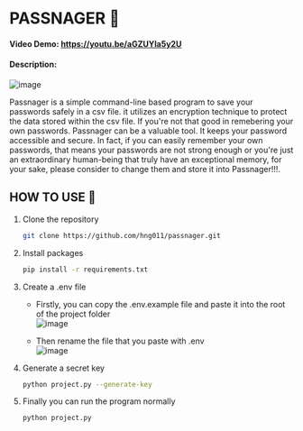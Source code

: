 # PASSNAGER 🔐
#### Video Demo: https://youtu.be/aGZUYIa5y2U
#### Description: 
![image](https://github.com/hng011/passnager/assets/93465725/4d5b3f6b-8632-4d76-a2e2-e3a76d3ee8fa)

Passnager is a simple command-line based program to save your passwords safely in a csv file. it utilizes an encryption technique to protect the data stored within the csv file. If you're not that good in remebering your own passwords. Passnager can be a valuable tool. It keeps your password accessible and secure. In fact, if you can easily remember your own passwords, that means your passwords are not strong enough or you're just an extraordinary human-being that truly have an exceptional memory, for your sake, please consider to change them and store it into Passnager!!!. 

## HOW TO USE 🧐
1. Clone the repository
   ```bash
   git clone https://github.com/hng011/passnager.git
   ```
2. Install packages
   ```bash
   pip install -r requirements.txt
   ```
3. Create a .env file
   - Firstly, you can copy the .env.example file and paste it into the root of the project folder
     <br/>![image](https://github.com/hng011/passnager/assets/93465725/9329fd66-0cfe-44d9-8399-e8cd79c8f79a)

   - Then rename the file that you paste with .env
     <br/>![image](https://github.com/hng011/passnager/assets/93465725/58d00cd2-7796-490d-ad31-ffc5ee4d5d28)

     
4. Generate a secret key
   ```bash
   python project.py --generate-key
   ```
   
5. Finally you can run the program normally
   ```bash
   python project.py
   ```
